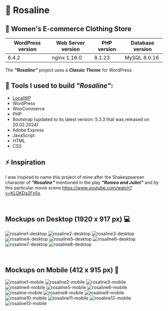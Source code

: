 # 🌹 Rosaline 

## :dress: Women's E-commerce Clothing Store 

| WordPress version | Web Server version | PHP version | Database version |
| ---               | ---                | ---         | ---              |
| 6.4.2             | nginx  1.16.0      | 8.1.23      | MySQL 8.0.16     |

The ***"Rosaline"*** project uses a ***Classic Theme*** for WordPress

## :toolbox: Tools I used to build ***"Rosaline"***: 

- [LocalWP](https://localwp.com/)
- WordPress
- WooCommerce
- PHP
- Bootstrap (updated to its latest version: 5.3.3 that was released on 20.02.2024)
- Adobe Express
- JavaScript
- HTML
- CSS

## ⚡ Inspiration

I was inspired to name this project of mine after the Shakespearean character of ***"Rosaline"*** mentioned in the play ***"Romeo and Juliet"*** and by this particular movie scene https://www.youtube.com/watch?v=KLQKDa2Fn5s
<p>&nbsp;</p>

## Mockups on Desktop (1920 x 917 px) 💻
![rosaline1-desktop](https://github.com/leta91/rosaline/assets/109817389/751b0bc9-9333-437c-a2cd-a3a4f27d193c)
![rosaline2-desktop](https://github.com/leta91/rosaline/assets/109817389/cf79991d-634d-4253-88ee-50509ea3ac74)
![rosaline3-desktop](https://github.com/leta91/rosaline/assets/109817389/f80aa552-8972-4f8f-ace3-31676e72dc8b)
![rosaline4-desktop](https://github.com/leta91/rosaline/assets/109817389/d9400348-d7cf-4c4b-9136-713e7af50b72)
![rosaline5-desktop](https://github.com/leta91/rosaline/assets/109817389/5abb9bbe-a2a8-4864-8fd3-0f331823b18c)
![rosaline6-desktop](https://github.com/leta91/rosaline/assets/109817389/da1a6477-9ba4-48e3-9776-d26b44147bcc)
![rosaline7-desktop](https://github.com/leta91/rosaline/assets/109817389/44e91cae-ab61-4e0d-8703-fd775e2563cb)
![rosaline8-desktop](https://github.com/leta91/rosaline/assets/109817389/6be76c98-530a-424e-824a-61f187e14ec9)
<p>&nbsp;</p>

## Mockups on Mobile (412 x 915 px) 📱
![rosaline1-mobile](https://github.com/leta91/rosaline/assets/109817389/b22f0852-be42-4ac3-a699-c35e7b52aedd)
![rosaline2-mobile](https://github.com/leta91/rosaline/assets/109817389/4fed5603-fa6a-4830-9f0f-d48a8089edb6)
![rosaline3-mobile](https://github.com/leta91/rosaline/assets/109817389/06a05767-5bba-472b-861f-ce06897e086a)
![rosaline4-mobile](https://github.com/leta91/rosaline/assets/109817389/34f4fe7f-1704-4644-af69-95389a236481)
![rosaline5-mobile](https://github.com/leta91/rosaline/assets/109817389/16d742cf-58dc-4b68-89f8-178c9f187e6f)
![rosaline6-mobile](https://github.com/leta91/rosaline/assets/109817389/d0483e39-6c9e-4aa3-9ce1-be98a9b7b4bd)
![rosaline-mobile](https://github.com/leta91/rosaline/assets/109817389/2ab82774-b616-49ce-bc5e-79feaf12abd4)
![rosaline8-mobile](https://github.com/leta91/rosaline/assets/109817389/bf207c9e-c50b-431e-b72e-0f99597415c2)
![rosaline9-mobile](https://github.com/leta91/rosaline/assets/109817389/815cd4d8-17d5-4b75-b747-b065fc9933e8)
![rosaline10-mobile](https://github.com/leta91/rosaline/assets/109817389/63fc6dec-d05b-4185-84c8-c8e2664cc84e)
![rosaline11-mobile](https://github.com/leta91/rosaline/assets/109817389/b8c76fbe-b583-4dcd-b5b4-f957fd2209f6)
![rosaline12-mobile](https://github.com/leta91/rosaline/assets/109817389/28348db8-aa10-455a-aafe-c810e199a7d0)
![rosaline13-mobile](https://github.com/leta91/rosaline/assets/109817389/f58d4795-fb98-48d7-b367-5b5cdc9f1adb)

